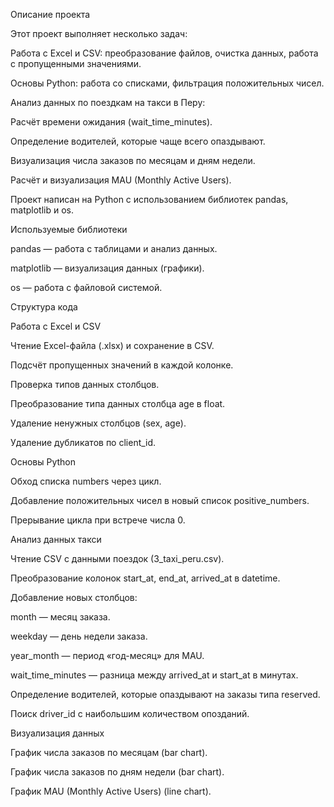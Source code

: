 Описание проекта

Этот проект выполняет несколько задач:

Работа с Excel и CSV: преобразование файлов, очистка данных, работа с пропущенными значениями.

Основы Python: работа со списками, фильтрация положительных чисел.

Анализ данных по поездкам на такси в Перу:

Расчёт времени ожидания (wait_time_minutes).

Определение водителей, которые чаще всего опаздывают.

Визуализация числа заказов по месяцам и дням недели.

Расчёт и визуализация MAU (Monthly Active Users).

Проект написан на Python с использованием библиотек pandas, matplotlib и os.

Используемые библиотеки

pandas — работа с таблицами и анализ данных.

matplotlib — визуализация данных (графики).

os — работа с файловой системой.

Структура кода

Работа с Excel и CSV

Чтение Excel-файла (.xlsx) и сохранение в CSV.

Подсчёт пропущенных значений в каждой колонке.

Проверка типов данных столбцов.

Преобразование типа данных столбца age в float.

Удаление ненужных столбцов (sex, age).

Удаление дубликатов по client_id.

Основы Python

Обход списка numbers через цикл.

Добавление положительных чисел в новый список positive_numbers.

Прерывание цикла при встрече числа 0.

Анализ данных такси

Чтение CSV с данными поездок (3_taxi_peru.csv).

Преобразование колонок start_at, end_at, arrived_at в datetime.

Добавление новых столбцов:

month — месяц заказа.

weekday — день недели заказа.

year_month — период «год-месяц» для MAU.

wait_time_minutes — разница между arrived_at и start_at в минутах.

Определение водителей, которые опаздывают на заказы типа reserved.

Поиск driver_id с наибольшим количеством опозданий.

Визуализация данных

График числа заказов по месяцам (bar chart).

График числа заказов по дням недели (bar chart).

График MAU (Monthly Active Users) (line chart).
